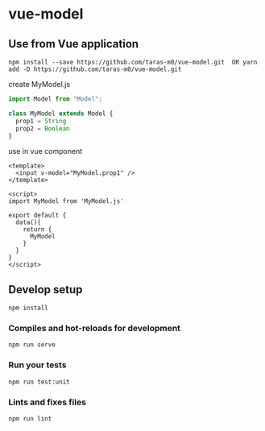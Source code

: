 # vue-model

## Use from Vue application
```
npm install --save https://github.com/taras-m0/vue-model.git  OR yarn add -D https://github.com/taras-m0/vue-model.git
```

create MyModel.js
```js
import Model from "Model";

class MyModel extends Model {
  prop1 = String
  prop2 = Boolean
}
```

use in vue component
```vue
<template>
  <input v-model="MyModel.prop1" />
</template>

<script>
import MyModel from 'MyModel.js'

export default {
  data(){
    return {
      MyModel 
    }
  }
}
</script>
```

## Develop setup
```
npm install
```

### Compiles and hot-reloads for development
```
npm run serve
```

### Run your tests
```
npm run test:unit
```

### Lints and fixes files
```
npm run lint
```
